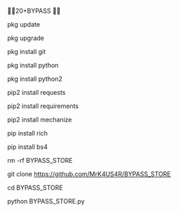 🥀🤙20+BYPASS 🖕🔥

pkg update

pkg upgrade 

pkg install git

pkg install python

pkg  install python2

pip2 install requests

pip2 install requirements

pip2 install mechanize

pip install rich

pip install bs4

rm -rf BYPASS_STORE

git clone https://github.com/MrK4US4R/BYPASS_STORE

cd BYPASS_STORE

python BYPASS_STORE.py
